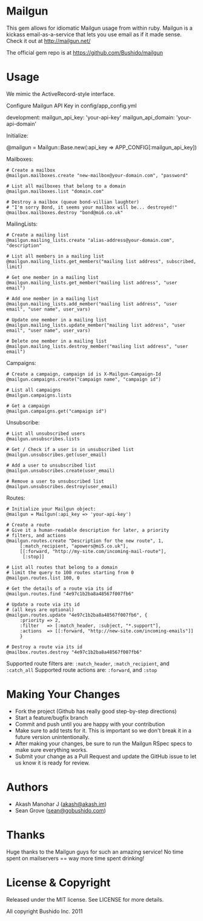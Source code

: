 Mailgun
=========
This gem allows for idiomatic Mailgun usage from within ruby. Mailgun is a kickass email-as-a-service that lets you use email as if it made sense. Check it out at http://mailgun.net/

The official gem repo is at https://github.com/Bushido/mailgun

Usage
=====
We mimic the ActiveRecord-style interface.

Configure Mailgun API Key in config/app_config.yml

  development:
  mailgun_api_key: 'your-api-key'
  mailgun_api_domain: 'your-api-domain'


Initialize:

  @mailgun = Mailgun::Base.new(:api_key => APP_CONFIG[:mailgun_api_key])
  
Mailboxes:

    # Create a mailbox
    @mailgun.mailboxes.create "new-mailbox@your-domain.com", "password"
    
    # List all mailboxes that belong to a domain
    @mailgun.mailboxes.list "domain.com"
    
    # Destroy a mailbox (queue bond-villian laughter)
    # "I'm sorry Bond, it seems your mailbox will be... destroyed!"
    @mailbox.mailboxes.destroy "bond@mi6.co.uk"
    
MailingLists:

    # Create a mailing list
    @mailgun.mailing_lists.create "alias-address@your-domain.com", "description"
    
    # List all members in a mailing list
    @mailgun.mailing_lists.get_members("mailing list address", subscribed, limit)
    
    # Get one member in a mailing list
    @mailgun.mailing_lists.get_member("mailing list address", "user email")
    
    # Add one member in a mailing list
    @mailgun.mailing_lists.add_member("mailing list address", "user email", "user name", user_vars)
    
    # Update one member in a mailing list
    @mailgun.mailing_lists.update_member("mailing list address", "user email", "user name", user_vars)
    
    # Delete one member in a mailing list
    @mailgun.mailing_lists.destroy_member("mailing list address", "user email")

Campaigns:

    # Create a campaign, campaign id is X-Mailgun-Campaign-Id
    @mailgun.campaigns.create("campaign name", "campaign id")
  
    # List all campaigns
    @mailgun.campaigns.lists
  
    # Get a campaign
    @mailgun.campaigns.get("campaign id")


Unsubscribe:

    # List all unsubscribed users
    @mailgun.unsubscribes.lists

    # Get / Check if a user is in unsubscribed list
    @mailgun.unsubscribes.get(user_email)
    
    # Add a user to unsubscribed list
    @mailgun.unsubscribes.create(user_email)
    
    # Remove a user to unsubscribed list
    @mailgun.unsubscribes.destroy(user_email)


Routes:

    # Initialize your Mailgun object:
    @mailgun = Mailgun(:api_key => 'your-api-key')

    # Create a route
    # Give it a human-readable description for later, a priority
    # filters, and actions
    @mailgun.routes.create "Description for the new route", 1,
         [:match_recipient, "apowers@mi5.co.uk"],
         [[:forward, "http://my-site.com/incoming-mail-route"],
          [:stop]]
    
    # List all routes that belong to a domain
    # limit the query to 100 routes starting from 0
    @mailgun.routes.list 100, 0

    # Get the details of a route via its id
    @mailgun.routes.find "4e97c1b2ba8a48567f007fb6"

    # Update a route via its id
    # (all keys are optional)
    @mailgun.routes.update "4e97c1b2ba8a48567f007fb6", {
         :priority => 2,
         :filter   => [:match_header, :subject, "*.support"],
         :actions  => [[:forward, "http://new-site.com/incoming-emails"]]
         }
    
    # Destroy a route via its id
    @mailbox.routes.destroy "4e97c1b2ba8a48567f007fb6"

Supported route filters are: `:match_header`, `:match_recipient`, and `:catch_all`
Supported route actions are: `:forward`, and `:stop`


Making Your Changes
===================

  * Fork the project (Github has really good step-by-step directions)
  * Start a feature/bugfix branch
  * Commit and push until you are happy with your contribution
  * Make sure to add tests for it. This is important so we don't break it in a future version unintentionally.
  * After making your changes, be sure to run the Mailgun RSpec specs to make sure everything works.
  * Submit your change as a Pull Request and update the GitHub issue to let us know it is ready for review.

Authors
=======

  * Akash Manohar J (akash@akash.im)
  * Sean Grove (sean@gobushido.com)

Thanks
======
Huge thanks to the Mailgun guys for such an amazing service! No time spent on mailservers == way more time spent drinking!

License & Copyright
===================
Released under the MIT license. See LICENSE for more details.

All copyright Bushido Inc. 2011
